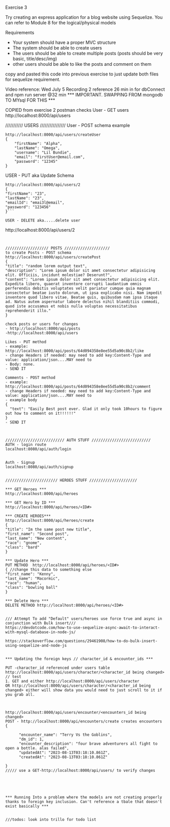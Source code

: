 Exercise 3

Try creating an express application for a blog website using Sequelize. You can refer to Module 8 for the logical/physical models

Requirements
- Your system should have a proper MVC structure
- The system should be able to create users
- The users should be able to create multiple posts (posts should be very basic, title/desc/img)
- other users should be able to like the posts and comment on them

copy and pasted this code into previous exercise to just update both files for sequelize requirement.



Video reference: Wed July 5 Recording 2
reference 26 min in for dbConnect and npm run server @32 min
*** IMPORTANT. SWAPPING FROM mongodb TO MYsql FOR THIS ***


COPIED from exercise 2
postman checks
User - GET users
http://localhost:8000/api/users


/////////// USERS ////////////////
User - POST schema example
```
http://localhost:8000/api/users/createUser
{
    "firstName": "Alpha",
    "lastName": "Omega",
    "username": "Lil Bundie",
    "email": "firstUser@email.com",
    "password": "12345"
}
```

USER - PUT aka Update Schema
```
http://localhost:8000/api/users/2
{
"firstName": "23",
"lastName": "23",
"emailId": "emai3l@email",
"password": "123456"
}```

USER - DELETE aka.....delete user
```
http://localhost:8000/api/users/2
```


/////////////////// POSTS ////////////////////
to create Posts - POST schema
http://localhost:8000/api/users/createPost
{
"title": "random lorem output text",
"description": "Lorem ipsum dolor sit amet consectetur adipisicing elit. Officiis, incidunt molestiae? Deserunt?",
"content": "Lorem ipsum dolor sit amet consectetur adipisicing elit. Expedita libero, quaerat inventore corrupti laudantium omnis perferendis debitis voluptates velit pariatur cumque quia magnam consectetur beatae iusto dolorum, ut ipsa explicabo nisi. Nam impedit inventore quod libero vitae. Beatae quis, quibusdam nam ipsa itaque ad. Natus autem aspernatur labore delectus nihil blanditiis commodi, quod iste accusamus et nobis nulla voluptas necessitatibus reprehenderit illo."
}

check posts or users for changes
- http://localhost:8000/api/posts
-http://localhost:8000/api/users

Likes - PUT method
- example: http://localhost:8000/api/posts/64d094358e8ee55d5a90c8b2/like
- change Headers if needed: may need to add key:Content-Type and value: application/json....MAY need to
- Body: none.
- SEND IT

Comments - POST method
- example: http://localhost:8000/api/posts/64d094358e8ee55d5a90c8b2/comment
- change Headers if needed: may need to add key:Content-Type and value: application/json....MAY need to
- example body
{
  "text": "Easily Best post ever. Glad it only took 10hours to figure out how to comment on it!!!!!!"
}
- SEND IT



////////////////////////// AUTH STUFF //////////////////////////
AUTH - login route
localhost:8080/api/auth/login


Auth - Signup 
localhost:8080/api/auth/signup


/////////////////////// HEROES STUFF /////////////////////

*** GET Heroes ***
http://localhost:8000/api/heroes

*** GET Hero by ID ***
http://localhost:8000/api/heroes/<ID#>

*** CREATE HEROES***
http://localhost:8000/api/heroes/create
{
"title": "Im the same post new title",
"first_name": "Second post",
"last_name": "New content",
"race": "gnome",
"class": "bard"
}

*** Update Hero ***
PUT METHOD  http://localhost:8000/api/heroes/<ID#>
{ //change this data to something else
"first_name": "Kenny",
"last_name": "Macormic",
"race": "human",
"class": "bowling ball"
}

*** Delete Hero ***
DELETE METHOD http://localhost:8000/api/heroes/<ID#>


/// Attempt To add "Default" users/heroes use force true and async in conjunction with Bulk insert///
https://devdotcode.com/how-to-use-sequelize-async-await-to-interact-with-mysql-database-in-node-js/

https://stackoverflow.com/questions/29461908/how-to-do-bulk-insert-using-sequelize-and-node-js


*** Updating the foreign keys // character_id & encounter_ids ***

PUT -character_id referenced under users table
http://localhost:8000/api/users/character/<character_id being changed>
// test
1. GET and either http://localhost:8000/api/users/character
OR http://localhost:8000/api/users/character/<character_id being changed> either will show data you would need to just scroll to it if you grab all.



http://localhost:8000/api/users/encounter/<encounters_id being changed>
POST - http://localhost:8000/api/encounters/create creates encounters
{
    
      "encounter_name": "Terry Vs the Goblins",
      "dm_id": 1,
      "encounter_description": "four brave adventurers all fight to open a bottle. alas failed",
      "updatedAt": "2023-08-13T03:18:10.861Z",
      "createdAt": "2023-08-13T03:18:10.861Z"
    
}
///// use a GET-http://localhost:8000/api/users/ to verify changes





*** Running Into a problem where the models are not creating properly thanks to foreign key inclusion. Can't reference a tbale that doesn't exist basically ***


///todos: look into trillo for todo list
